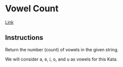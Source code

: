 # Vowel Count

[Link](https://www.codewars.com/kata/vowel-count)

## Instructions

Return the number (count) of vowels in the given string.

We will consider a, e, i, o, and u as vowels for this Kata.
